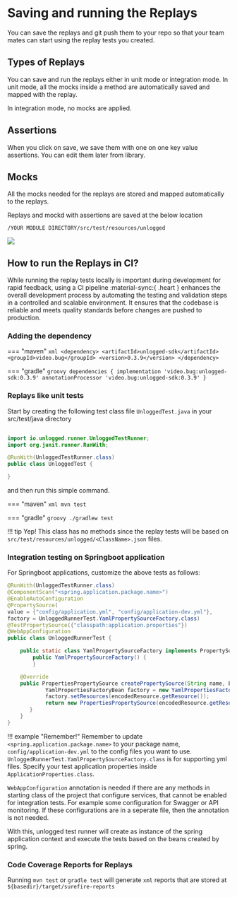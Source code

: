 # Saving and running the Replays

You can save the replays and git push them to your repo so that your team mates can start using the replay tests you created.

## Types of Replays

You can save and run the replays either in unit mode or integration mode. In unit mode, all the mocks inside a method are automatically saved and mapped with the replay.

In integration mode, no mocks are applied.

## Assertions

When you click on save, we save them with one on one key value assertions. You can edit them later from library.

## Mocks

All the mocks needed for the replays are stored and mapped automatically to the replays. 

Replays and mockd with assertions are saved at the below location

```/YOUR MODULE DIRECTORY/src/test/resources/unlogged```

![](assets/images/savereplay.gif)

## How to run the Replays in CI?

While running the replay tests locally is important during development for rapid feedback, using a CI pipeline :material-sync:{ .heart } enhances the overall development process by automating the testing and validation steps in a controlled and scalable environment. It ensures that the codebase is reliable and meets quality standards before changes are pushed to production.

### Adding the dependency

=== "maven"
    ``` xml
    <dependency>
      <artifactId>unlogged-sdk</artifactId>
      <groupId>video.bug</groupId>
      <version>0.3.9</version>
    </dependency>
    ```

=== "gradle"
    ``` groovy
    dependencies
    {
        implementation 'video.bug:unlogged-sdk:0.3.9'
        annotationProcessor 'video.bug:unlogged-sdk:0.3.9'
    }
    ```

### Replays like unit tests

Start by creating the following test class file ```UnloggedTest.java``` in your src/test/java directory

```java
    
import io.unlogged.runner.UnloggedTestRunner;
import org.junit.runner.RunWith;

@RunWith(UnloggedTestRunner.class)
public class UnloggedTest {

}
```

and then run this simple command.

=== "maven"
    ``` xml
    mvn test
    ```

=== "gradle"
    ``` groovy
    ./gradlew test
    ```

!!! tip
    Yep! This class has no methods since the replay tests will be based on ```src/test/resources/unlogged/<ClassName>.json``` files.

### Integration testing on Springboot application

For Springboot applications, customize the above tests as follows:

```java
@RunWith(UnloggedTestRunner.class)
@ComponentScan("<spring.application.package.name>")
@EnableAutoConfiguration
@PropertySource(
value = {"config/application.yml", "config/application-dev.yml"},
factory = UnloggedRunnerTest.YamlPropertySourceFactory.class) 
@TestPropertySource({"classpath:application.properties"})
@WebAppConfiguration
public class UnloggedRunnerTest {

    public static class YamlPropertySourceFactory implements PropertySourceFactory {
        public YamlPropertySourceFactory() {
        }

    @Override
    public PropertiesPropertySource createPropertySource(String name, EncodedResource encodedResource) throws IOException {
            YamlPropertiesFactoryBean factory = new YamlPropertiesFactoryBean();
            factory.setResources(encodedResource.getResource());
            return new PropertiesPropertySource(encodedResource.getResource().getFilename(), factory.getObject());
       }
    }
}
```

!!! example "Remember!"
    Remember to update ```<spring.application.package.name>``` to your package name, ```config/application-dev.yml``` to the config files you want to use. ```UnloggedRunnerTest.YamlPropertySourceFactory.class``` is for supporting yml files. Specify your test application properties inside ```ApplicationProperties.class```.

`WebAppConfiguration` annotation is needed if there are any methods in starting class of the project that configure services, that cannot be enabled for integration tests. For example some configuration for Swagger or API monitoring. If these configurations are in a seperate file, then the annotation is not needed.

With this, unlogged test runner will create as instance of the spring application context and execute the tests based on the beans created by spring.

### Code Coverage Reports for Replays

Running ```mvn test``` or ```gradle test``` will generate ```xml``` reports that are stored at ```${basedir}/target/surefire-reports```



